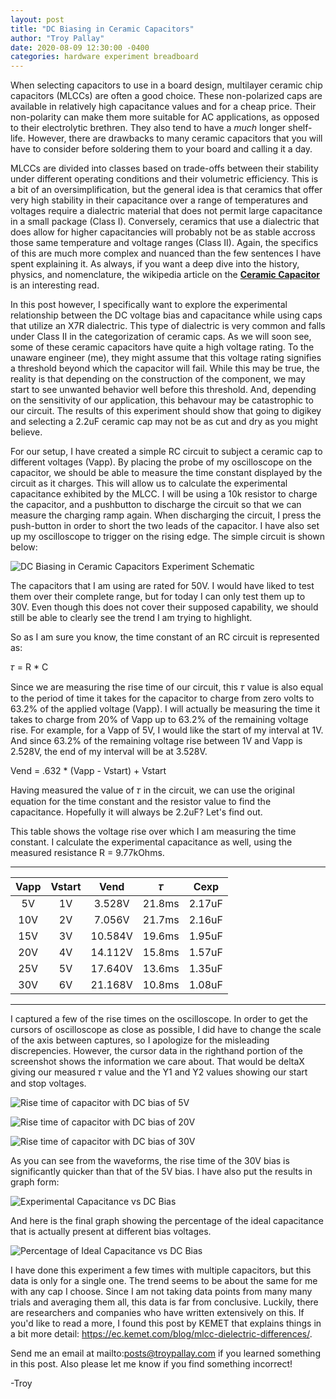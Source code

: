 ```yaml
---
layout: post
title: "DC Biasing in Ceramic Capacitors"
author: "Troy Pallay"
date: 2020-08-09 12:30:00 -0400
categories: hardware experiment breadboard
---
```


When selecting capacitors to use in a board design, multilayer ceramic chip capacitors (MLCCs) are often a good choice. These non-polarized caps are available in relatively high capacitance values and for a cheap price. Their non-polarity can make them more suitable for AC applications, as opposed to their electrolytic brethren. They also tend to have a *much* longer shelf-life. However, there are drawbacks to many ceramic capacitors that you will have to consider before soldering them to your board and calling it a day.

MLCCs are divided into classes based on trade-offs between their stability under different operating conditions and their volumetric efficiency. This is a bit of an oversimplification, but the general idea is that ceramics that offer very high stability in their capacitance over a range of temperatures and voltages require a dialectric material that does not permit large capacitance in a small package (Class I). Conversely, ceramics that use a dialectric that does allow for higher capacitancies will probably not be as stable accross those same temperature and voltage ranges (Class II). Again, the specifics of this are much more complex and nuanced than the few sentences I have spent explaining it. As always, if you want a deep dive into the history, physics, and nomenclature, the wikipedia article on the **[Ceramic Capacitor](https://en.wikipedia.org/wiki/Ceramic_capacitor)** is an interesting read.

In this post however, I specifically want to explore the experimental relationship between the DC voltage bias and capacitance while using caps that utilize an X7R dialectric. This type of dialectric is very common and falls under Class II in the categorization of ceramic caps. As we will soon see, some of these ceramic capacitors have quite a high voltage rating. To the unaware engineer (me), they might assume that this voltage rating signifies a threshold beyond which the capacitor will fail. While this may be true, the reality is that depending on the construction of the component, we may start to see unwanted behavior well before this threshold. And, depending on the sensitivity of our application, this behavour may be catastrophic to our circuit. The results of this experiment should show that going to digikey and selecting a 2.2uF ceramic cap may not be as cut and dry as you might believe.

For our setup, I have created a simple RC circuit to subject a ceramic cap to different voltages (Vapp). By placing the probe of my oscilloscope on the capacitor, we should be able to measure the time constant displayed by the circuit as it charges. This will allow us to calculate the experimental capacitance exhibited by the MLCC. I will be using a 10k resistor to charge the capacitor, and a pushbutton to discharge the circuit so that we can measure the charging ramp again. When discharging the circuit, I press the push-button in order to short the two leads of the capacitor. I have also set up my oscilloscope to trigger on the rising edge. The simple circuit is shown below:

![DC Biasing in Ceramic Capacitors Experiment Schematic](/assets/posts/dc-biasing-in-ceramic-capacitors-01.png)

The capacitors that I am using are rated for 50V. I would have liked to test them over their complete range, but for today I can only test them up to 30V. Even though this does not cover their supposed capability, we should still be able to clearly see the trend I am trying to highlight.

So as I am sure you know, the time constant of an RC circuit is represented as:

𝜏 = R * C

Since we are measuring the rise time of our circuit, this 𝜏 value is also equal to the period of time it takes for the capacitor to charge from zero volts to 63.2% of the applied voltage (Vapp). I will actually be measuring the time it takes to charge from 20% of Vapp up to 63.2% of the remaining voltage rise. For example, for a Vapp of 5V, I would like the start of my interval at 1V. And since 63.2% of the remaining voltage rise between 1V and Vapp is 2.528V, the end of my interval will be at 3.528V.

Vend = .632 * (Vapp - Vstart) + Vstart

Having measured the value of 𝜏 in the circuit, we can use the original equation for the time constant and the resistor value to find the capacitance. Hopefully it will always be 2.2uF? Let's find out.

This table shows the voltage rise over which I am measuring the time constant. I calculate the experimental capacitance as well, using the measured resistance R = 9.77kOhms.
<hr>

| Vapp | Vstart | Vend | 𝜏 | Cexp |
|:----:|:------:|:----:|:-:|:----:|
| 5V | 1V | 3.528V | 21.8ms | 2.17uF |
| 10V | 2V | 7.056V | 21.7ms | 2.16uF |
| 15V | 3V | 10.584V | 19.6ms | 1.95uF |
| 20V | 4V | 14.112V | 15.8ms | 1.57uF |
| 25V | 5V | 17.640V | 13.6ms | 1.35uF |
| 30V | 6V | 21.168V | 10.8ms | 1.08uF |

<hr>

I captured a few of the rise times on the oscilloscope. In order to get the cursors of oscilloscope as close as possible, I did have to change the scale of the axis between captures, so I apologize for the misleading discrepencies. However, the cursor data in the righthand portion of the screenshot shows the information we care about. That would be deltaX giving our measured 𝜏 value and the Y1 and Y2 values showing our start and stop voltages.

![Rise time of capacitor with DC bias of 5V](/assets/posts/dc-biasing-in-ceramic-capacitors-02.png)

![Rise time of capacitor with DC bias of 20V](/assets/posts/dc-biasing-in-ceramic-capacitors-03.png)

![Rise time of capacitor with DC bias of 30V](/assets/posts/dc-biasing-in-ceramic-capacitors-04.png)

As you can see from the waveforms, the rise time of the 30V bias is significantly quicker than that of the 5V bias. I have also put the results in graph form:

![Experimental Capacitance vs DC Bias](/assets/posts/dc-biasing-in-ceramic-capacitors-05.png)

And here is the final graph showing the percentage of the ideal capacitance that is actually present at different bias voltages.

![Percentage of Ideal Capacitance vs DC Bias](/assets/posts/dc-biasing-in-ceramic-capacitors-06.png)

I have done this experiment a few times with multiple capacitors, but this data is only for a single one. The trend seems to be about the same for me with any cap I choose. Since I am not taking data points from many many trials and averaging them all, this data is far from conclusive. Luckily, there are researchers and companies who have written extensively on this. If you'd like to read a more, I found this post by KEMET that explains things in a bit more detail: <https://ec.kemet.com/blog/mlcc-dielectric-differences/>.

Send me an email at mailto:posts@troypallay.com if you learned something in this post. Also please let me know if you find something incorrect!

-Troy
